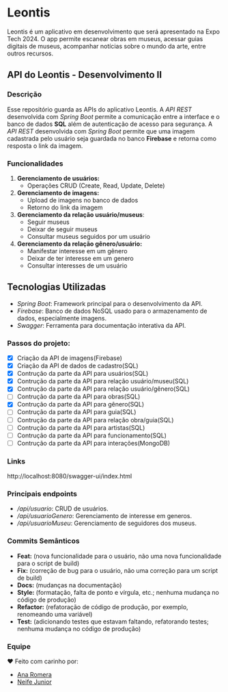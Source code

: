 # Leontis
Leontis é um aplicativo em desenvolvimento que será apresentado na Expo Tech 2024. O app permite escanear obras em museus, acessar guias digitais de museus, acompanhar notícias sobre o mundo da arte, entre outros recursos. 

## API do Leontis - Desenvolvimento II

### Descrição
Esse repositório guarda as APIs do aplicativo Leontis. 
A *API REST* desenvolvida com *Spring Boot* permite a comunicação entre a interface e o banco de dados **SQL** além de autenticação de acesso para segurança.
A *API REST* desenvolvida com *Spring Boot* permite que uma imagem cadastrada pelo usuário seja guardada no banco **Firebase** e retorna como resposta o link da imagem.

### Funcionalidades
1. **Gerenciamento de usuários:**
   - Operações CRUD (Create, Read, Update, Delete)
2. **Gerenciamento de imagens:**
   - Upload de imagens no banco de dados
   - Retorno do link da imagem
3. **Gerenciamento da relação usuário/museus**:
   - Seguir museus
   - Deixar de seguir museus
   - Consultar museus seguidos por um usuário
4. **Gerenciamento da relação gênero/usuário:**
   - Manifestar interesse em um gênero
   - Deixar de ter interesse em um genero
   - Consultar interesses de um usuário

## Tecnologias Utilizadas
- *Spring Boot*: Framework principal para o desenvolvimento da API.
- *Firebase*: Banco de dados NoSQL usado para o armazenamento de dados, especialmente imagens.
- *Swagger*: Ferramenta para documentação interativa da API.

### Passos do projeto:
 - [x] Criação da API de imagens(Firebase)
 - [x] Criação da API de dados de cadastro(SQL)
 - [x] Contrução da parte da API para usuários(SQL)
 - [x] Contrução da parte da API para relação usuário/museu(SQL) 
 - [X] Contrução da parte da API para relação usuário/gênero(SQL)
 - [ ] Contrução da parte da API para obras(SQL)
 - [X] Contrução da parte da API para gênero(SQL)
 - [ ] Contrução da parte da API para guia(SQL)
 - [ ] Contrução da parte da API para relação obra/guia(SQL)
 - [ ] Contrução da parte da API para artistas(SQL)
 - [ ] Contrução da parte da API para funcionamento(SQL)
 - [ ] Contrução da parte da API para interações(MongoDB)

### Links 
http://localhost:8080/swagger-ui/index.html

### Principais endpoints
- */api/usuario*: CRUD de usuários.
- */api/usuarioGenero*: Gerenciamento de interesse em generos.
- */api/usuarioMuseu*: Gerenciamento de seguidores dos museus.
 ### Commits Semânticos 
 - **Feat:** (nova funcionalidade para o usuário, não uma nova funcionalidade para o script de build) 
 - **Fix:** (correção de bug para o usuário, não uma correção para um script de build)
 - **Docs:** (mudanças na documentação) 
 - **Style:** (formatação, falta de ponto e vírgula, etc.; nenhuma mudança no código de produção) 
 - **Refactor:** (refatoração de código de produção, por exemplo, renomeando uma variável) 
 - **Test:** (adicionando testes que estavam faltando, refatorando testes; nenhuma mudança no código de produção)
### Equipe
❤️ Feito com carinho por:
- [Ana Romera](https://github.com/anaBeatrizRomera)
- [Neife Junior](https://github.com/NeifeJunior)

